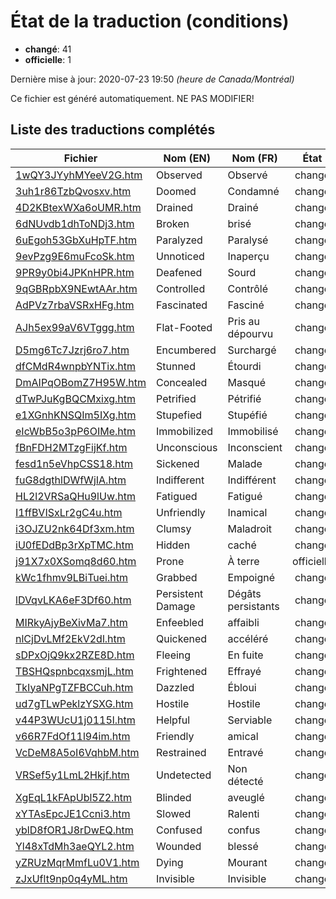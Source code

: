 # État de la traduction (conditions)

 * **changé**: 41
 * **officielle**: 1


Dernière mise à jour: 2020-07-23 19:50 *(heure de Canada/Montréal)*

Ce fichier est généré automatiquement. NE PAS MODIFIER!
## Liste des traductions complétés

| Fichier   | Nom (EN)    | Nom (FR)    | État |
|-----------|-------------|-------------|:----:|
|[1wQY3JYyhMYeeV2G.htm](conditions/1wQY3JYyhMYeeV2G.htm)|Observed|Observé|changé|
|[3uh1r86TzbQvosxv.htm](conditions/3uh1r86TzbQvosxv.htm)|Doomed|Condamné|changé|
|[4D2KBtexWXa6oUMR.htm](conditions/4D2KBtexWXa6oUMR.htm)|Drained|Drainé|changé|
|[6dNUvdb1dhToNDj3.htm](conditions/6dNUvdb1dhToNDj3.htm)|Broken|brisé|changé|
|[6uEgoh53GbXuHpTF.htm](conditions/6uEgoh53GbXuHpTF.htm)|Paralyzed|Paralysé|changé|
|[9evPzg9E6muFcoSk.htm](conditions/9evPzg9E6muFcoSk.htm)|Unnoticed|Inaperçu|changé|
|[9PR9y0bi4JPKnHPR.htm](conditions/9PR9y0bi4JPKnHPR.htm)|Deafened|Sourd|changé|
|[9qGBRpbX9NEwtAAr.htm](conditions/9qGBRpbX9NEwtAAr.htm)|Controlled|Contrôlé|changé|
|[AdPVz7rbaVSRxHFg.htm](conditions/AdPVz7rbaVSRxHFg.htm)|Fascinated|Fasciné|changé|
|[AJh5ex99aV6VTggg.htm](conditions/AJh5ex99aV6VTggg.htm)|Flat-Footed|Pris au dépourvu|changé|
|[D5mg6Tc7Jzrj6ro7.htm](conditions/D5mg6Tc7Jzrj6ro7.htm)|Encumbered|Surchargé|changé|
|[dfCMdR4wnpbYNTix.htm](conditions/dfCMdR4wnpbYNTix.htm)|Stunned|Étourdi|changé|
|[DmAIPqOBomZ7H95W.htm](conditions/DmAIPqOBomZ7H95W.htm)|Concealed|Masqué|changé|
|[dTwPJuKgBQCMxixg.htm](conditions/dTwPJuKgBQCMxixg.htm)|Petrified|Pétrifié|changé|
|[e1XGnhKNSQIm5IXg.htm](conditions/e1XGnhKNSQIm5IXg.htm)|Stupefied|Stupéfié|changé|
|[eIcWbB5o3pP6OIMe.htm](conditions/eIcWbB5o3pP6OIMe.htm)|Immobilized|Immobilisé|changé|
|[fBnFDH2MTzgFijKf.htm](conditions/fBnFDH2MTzgFijKf.htm)|Unconscious|Inconscient|changé|
|[fesd1n5eVhpCSS18.htm](conditions/fesd1n5eVhpCSS18.htm)|Sickened|Malade|changé|
|[fuG8dgthlDWfWjIA.htm](conditions/fuG8dgthlDWfWjIA.htm)|Indifferent|Indifférent|changé|
|[HL2l2VRSaQHu9lUw.htm](conditions/HL2l2VRSaQHu9lUw.htm)|Fatigued|Fatigué|changé|
|[I1ffBVISxLr2gC4u.htm](conditions/I1ffBVISxLr2gC4u.htm)|Unfriendly|Inamical|changé|
|[i3OJZU2nk64Df3xm.htm](conditions/i3OJZU2nk64Df3xm.htm)|Clumsy|Maladroit|changé|
|[iU0fEDdBp3rXpTMC.htm](conditions/iU0fEDdBp3rXpTMC.htm)|Hidden|caché|changé|
|[j91X7x0XSomq8d60.htm](conditions/j91X7x0XSomq8d60.htm)|Prone|À terre|officielle|
|[kWc1fhmv9LBiTuei.htm](conditions/kWc1fhmv9LBiTuei.htm)|Grabbed|Empoigné|changé|
|[lDVqvLKA6eF3Df60.htm](conditions/lDVqvLKA6eF3Df60.htm)|Persistent Damage|Dégâts persistants|changé|
|[MIRkyAjyBeXivMa7.htm](conditions/MIRkyAjyBeXivMa7.htm)|Enfeebled|affaibli|changé|
|[nlCjDvLMf2EkV2dl.htm](conditions/nlCjDvLMf2EkV2dl.htm)|Quickened|accéléré|changé|
|[sDPxOjQ9kx2RZE8D.htm](conditions/sDPxOjQ9kx2RZE8D.htm)|Fleeing|En fuite|changé|
|[TBSHQspnbcqxsmjL.htm](conditions/TBSHQspnbcqxsmjL.htm)|Frightened|Effrayé|changé|
|[TkIyaNPgTZFBCCuh.htm](conditions/TkIyaNPgTZFBCCuh.htm)|Dazzled|Ébloui|changé|
|[ud7gTLwPeklzYSXG.htm](conditions/ud7gTLwPeklzYSXG.htm)|Hostile|Hostile|changé|
|[v44P3WUcU1j0115l.htm](conditions/v44P3WUcU1j0115l.htm)|Helpful|Serviable|changé|
|[v66R7FdOf11l94im.htm](conditions/v66R7FdOf11l94im.htm)|Friendly|amical|changé|
|[VcDeM8A5oI6VqhbM.htm](conditions/VcDeM8A5oI6VqhbM.htm)|Restrained|Entravé|changé|
|[VRSef5y1LmL2Hkjf.htm](conditions/VRSef5y1LmL2Hkjf.htm)|Undetected|Non détecté|changé|
|[XgEqL1kFApUbl5Z2.htm](conditions/XgEqL1kFApUbl5Z2.htm)|Blinded|aveuglé|changé|
|[xYTAsEpcJE1Ccni3.htm](conditions/xYTAsEpcJE1Ccni3.htm)|Slowed|Ralenti|changé|
|[yblD8fOR1J8rDwEQ.htm](conditions/yblD8fOR1J8rDwEQ.htm)|Confused|confus|changé|
|[Yl48xTdMh3aeQYL2.htm](conditions/Yl48xTdMh3aeQYL2.htm)|Wounded|blessé|changé|
|[yZRUzMqrMmfLu0V1.htm](conditions/yZRUzMqrMmfLu0V1.htm)|Dying|Mourant|changé|
|[zJxUflt9np0q4yML.htm](conditions/zJxUflt9np0q4yML.htm)|Invisible|Invisible|changé|
